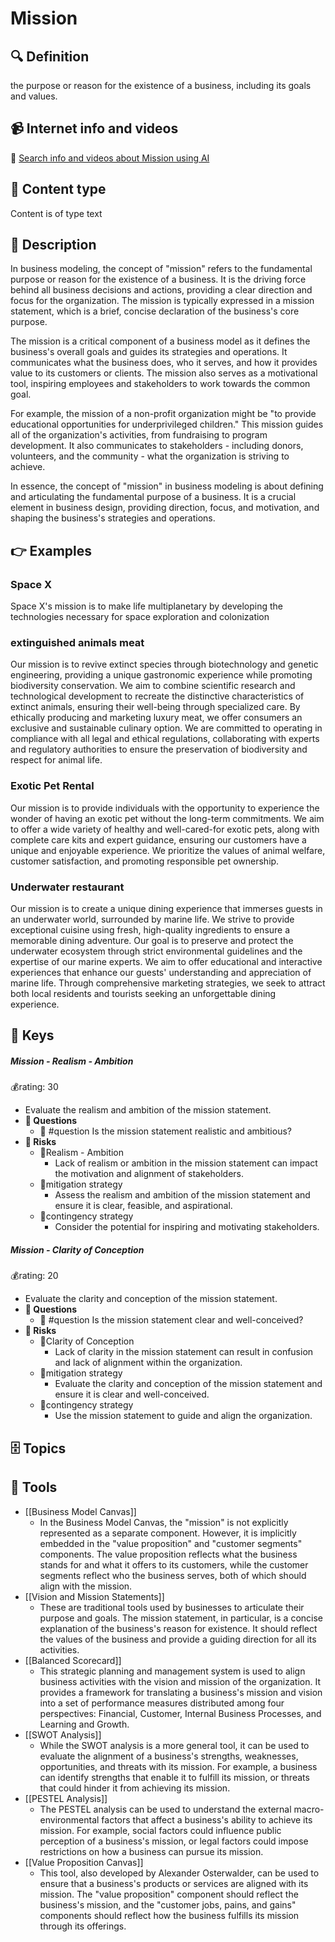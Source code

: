 
# Mission


## 🔍 Definition
the purpose or reason for the existence of a business, including its goals and values.


## 📹 Internet info and videos
🤖 [Search info and videos about Mission using AI](https://www.perplexity.ai/search?q=videos+about+Mission:+the+purpose+or+reason+for+the+existence+of+a+business,+including+its+goals+and+values.
)


## 📰 Content type 
Content is of type text

## 📖 Description
  In business modeling, the concept of "mission" refers to the fundamental purpose or reason for the existence of a business. It is the driving force behind all business decisions and actions, providing a clear direction and focus for the organization. The mission is typically expressed in a mission statement, which is a brief, concise declaration of the business's core purpose.
  
  The mission is a critical component of a business model as it defines the business's overall goals and guides its strategies and operations. It communicates what the business does, who it serves, and how it provides value to its customers or clients. The mission also serves as a motivational tool, inspiring employees and stakeholders to work towards the common goal.
  
  For example, the mission of a non-profit organization might be "to provide educational opportunities for underprivileged children." This mission guides all of the organization's activities, from fundraising to program development. It also communicates to stakeholders - including donors, volunteers, and the community - what the organization is striving to achieve.
  
  In essence, the concept of "mission" in business modeling is about defining and articulating the fundamental purpose of a business. It is a crucial element in business design, providing direction, focus, and motivation, and shaping the business's strategies and operations.


## 👉 Examples
  ### Space X
  Space X's mission is to make life multiplanetary by developing the technologies necessary for space exploration and colonization
  ### 
  
  ### extinguished animals meat
  Our mission is to revive extinct species through biotechnology and genetic engineering, providing a unique gastronomic experience while promoting biodiversity conservation.
  We aim to combine scientific research and technological development to recreate the distinctive characteristics of extinct animals, ensuring their well-being through specialized care.
  By ethically producing and marketing luxury meat, we offer consumers an exclusive and sustainable culinary option.
  We are committed to operating in compliance with all legal and ethical regulations, collaborating with experts and regulatory authorities to ensure the preservation of biodiversity and respect for animal life.
  ### Exotic Pet Rental
  Our mission is to provide individuals with the opportunity to experience the wonder of having an exotic pet without the long-term commitments.
  We aim to offer a wide variety of healthy and well-cared-for exotic pets, along with complete care kits and expert guidance, ensuring our customers have a unique and enjoyable experience.
  We prioritize the values of animal welfare, customer satisfaction, and promoting responsible pet ownership.
  ### Underwater restaurant
  Our mission is to create a unique dining experience that immerses guests in an underwater world, surrounded by marine life.
  We strive to provide exceptional cuisine using fresh, high-quality ingredients to ensure a memorable dining adventure.
  Our goal is to preserve and protect the underwater ecosystem through strict environmental guidelines and the expertise of our marine experts.
  We aim to offer educational and interactive experiences that enhance our guests' understanding and appreciation of marine life.
  Through comprehensive marketing strategies, we seek to attract both local residents and tourists seeking an unforgettable dining experience.


## 🔑 Keys
  ##### Mission - Realism - Ambition
  💰rating: 30
  - Evaluate the realism and ambition of the mission statement.
  - **💭 Questions**
    - 💭 #question Is the mission statement realistic and ambitious?
  - **🚨 Risks**
    - 🚨Realism - Ambition
      - Lack of realism or ambition in the mission statement can impact the motivation and alignment of stakeholders.
    - 🚨mitigation strategy
      - Assess the realism and ambition of the mission statement and ensure it is clear, feasible, and aspirational.
    - 🚨contingency strategy
      - Consider the potential for inspiring and motivating stakeholders.
  
  
  ##### Mission - Clarity of Conception
  💰rating: 20
  - Evaluate the clarity and conception of the mission statement.
  - **💭 Questions**
    - 💭 #question Is the mission statement clear and well-conceived?
  - **🚨 Risks**
    - 🚨Clarity of Conception
      - Lack of clarity in the mission statement can result in confusion and lack of alignment within the organization.
    - 🚨mitigation strategy
      - Evaluate the clarity and conception of the mission statement and ensure it is clear and well-conceived.
    - 🚨contingency strategy
      - Use the mission statement to guide and align the organization.
  
  


## 🗄️ Topics
  


## 🧰 Tools
  - [[Business Model Canvas]]
    - In the Business Model Canvas, the "mission" is not explicitly represented as a separate component. However, it is implicitly embedded in the "value proposition" and "customer segments" components. The value proposition reflects what the business stands for and what it offers to its customers, while the customer segments reflect who the business serves, both of which should align with the mission.
  - [[Vision and Mission Statements]]
    - These are traditional tools used by businesses to articulate their purpose and goals. The mission statement, in particular, is a concise explanation of the business's reason for existence. It should reflect the values of the business and provide a guiding direction for all its activities.
  - [[Balanced Scorecard]]
    - This strategic planning and management system is used to align business activities with the vision and mission of the organization. It provides a framework for translating a business's mission and vision into a set of performance measures distributed among four perspectives: Financial, Customer, Internal Business Processes, and Learning and Growth.
  - [[SWOT Analysis]]
    - While the SWOT analysis is a more general tool, it can be used to evaluate the alignment of a business's strengths, weaknesses, opportunities, and threats with its mission. For example, a business can identify strengths that enable it to fulfill its mission, or threats that could hinder it from achieving its mission.
  - [[PESTEL Analysis]]
    - The PESTEL analysis can be used to understand the external macro-environmental factors that affect a business's ability to achieve its mission. For example, social factors could influence public perception of a business's mission, or legal factors could impose restrictions on how a business can pursue its mission.
  - [[Value Proposition Canvas]]
    - This tool, also developed by Alexander Osterwalder, can be used to ensure that a business's products or services are aligned with its mission. The "value proposition" component should reflect the business's mission, and the "customer jobs, pains, and gains" components should reflect how the business fulfills its mission through its offerings.
